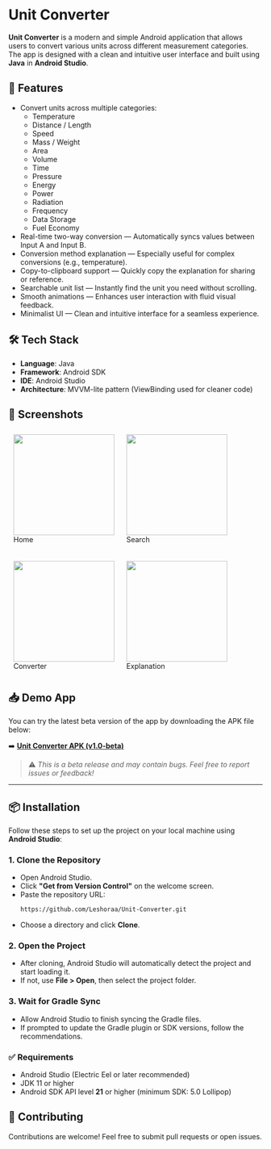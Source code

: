 
# Unit Converter

**Unit Converter** is a modern and simple Android application that allows users to convert various units across different measurement categories. The app is designed with a clean and intuitive user interface and built using **Java** in **Android Studio**.

## 🔧 Features

- Convert units across multiple categories:
  - Temperature
  - Distance / Length
  - Speed
  - Mass / Weight
  - Area
  - Volume
  - Time
  - Pressure
  - Energy
  - Power
  - Radiation
  - Frequency
  - Data Storage
  - Fuel Economy
- Real-time two-way conversion — Automatically syncs values between Input A and Input B.
- Conversion method explanation — Especially useful for complex conversions (e.g., temperature).
- Copy-to-clipboard support — Quickly copy the explanation for sharing or reference.
- Searchable unit list — Instantly find the unit you need without scrolling.
- Smooth animations — Enhances user interaction with fluid visual feedback.
- Minimalist UI — Clean and intuitive interface for a seamless experience.

## 🛠 Tech Stack

- **Language**: Java  
- **Framework**: Android SDK  
- **IDE**: Android Studio  
- **Architecture**: MVVM-lite pattern (ViewBinding used for cleaner code)

## 📱 Screenshots

<p float="left" align="center">
  <figure style="display:inline-block; margin:10px">
    <img src="https://github.com/user-attachments/assets/a6d7a5de-d325-4d83-b883-d95149ef00a1" width="200px"/>
    <figcaption>Home</figcaption>
  </figure>
  <figure style="display:inline-block; margin:10px">
    <img src="https://github.com/user-attachments/assets/667f5dc0-0103-48e4-bcb3-6f4098934e29" width="200px"/>
    <figcaption>Search</figcaption>
  </figure>
</p>

<p float="left" align="center">
  <figure style="display:inline-block; margin:10px">
    <img src="https://github.com/user-attachments/assets/f39c4dd7-44bb-453d-b0b0-71f625f04f9c" width="200px"/>
    <figcaption>Converter</figcaption>
  </figure>
  <figure style="display:inline-block; margin:10px">
    <img src="https://github.com/user-attachments/assets/ec5c67e4-4ffd-499b-a5c8-54f77a931140" width="200px"/>
    <figcaption>Explanation</figcaption>
  </figure>
</p>


## 📥 Demo App

You can try the latest beta version of the app by downloading the APK file below:

➡️ **[Unit Converter APK (v1.0-beta)](https://github.com/Leshoraa/UnitConverter-Android/releases/download/v1.0-beta/Unit.Converter.apk)**

> ⚠️ *This is a beta release and may contain bugs. Feel free to report issues or feedback!*

---

## 📦 Installation

Follow these steps to set up the project on your local machine using **Android Studio**:

### 1. Clone the Repository

- Open Android Studio.
- Click **"Get from Version Control"** on the welcome screen.
- Paste the repository URL:  
   ```bash
   https://github.com/Leshoraa/Unit-Converter.git
   ```
- Choose a directory and click **Clone**.

### 2. Open the Project
- After cloning, Android Studio will automatically detect the project and start loading it.
- If not, use **File > Open**, then select the project folder.

### 3. Wait for Gradle Sync
- Allow Android Studio to finish syncing the Gradle files.
- If prompted to update the Gradle plugin or SDK versions, follow the recommendations.

### ✅ Requirements
- Android Studio (Electric Eel or later recommended)
- JDK 11 or higher
- Android SDK API level **21** or higher (minimum SDK: 5.0 Lollipop)

## 🤝 Contributing

Contributions are welcome! Feel free to submit pull requests or open issues.
